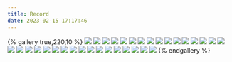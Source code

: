 ```yaml
---
title: Record
date: 2023-02-15 17:17:46
---
```

{% gallery true,220,10 %}
![](http://blog-img-joker.oss-cn-nanjing.aliyuncs.com/blogImg/2023/2/19/14/38831676788809658.jpeg)
![](http://blog-img-joker.oss-cn-nanjing.aliyuncs.com/blogImg/2023/2/19/14/6731676788811160.jpeg)
![](http://blog-img-joker.oss-cn-nanjing.aliyuncs.com/blogImg/2023/2/19/14/69891676788811352.jpeg)
![](http://blog-img-joker.oss-cn-nanjing.aliyuncs.com/blogImg/2023/2/19/14/56751676788811247.jpeg)
![](http://blog-img-joker.oss-cn-nanjing.aliyuncs.com/blogImg/2023/2/19/14/58901676788811152.jpeg)
![](http://blog-img-joker.oss-cn-nanjing.aliyuncs.com/blogImg/2023/2/19/14/89401676788810994.jpeg)
![](http://blog-img-joker.oss-cn-nanjing.aliyuncs.com/blogImg/2023/2/19/14/60091676788810772.jpeg)
![](http://blog-img-joker.oss-cn-nanjing.aliyuncs.com/blogImg/2023/2/19/14/95691676788810432.jpeg)
![](http://blog-img-joker.oss-cn-nanjing.aliyuncs.com/blogImg/2023/2/19/14/6701676788810993.jpeg)
![](http://blog-img-joker.oss-cn-nanjing.aliyuncs.com/blogImg/2023/2/19/14/85031676788810802.jpeg)
![](http://blog-img-joker.oss-cn-nanjing.aliyuncs.com/blogImg/2023/2/19/14/97381676788810101.jpeg)
![](http://blog-img-joker.oss-cn-nanjing.aliyuncs.com/blogImg/2023/2/19/14/18581676788810077.jpeg)
![](http://blog-img-joker.oss-cn-nanjing.aliyuncs.com/blogImg/2023/2/19/14/97071676788810256.jpeg)
![](http://blog-img-joker.oss-cn-nanjing.aliyuncs.com/blogImg/2023/2/19/14/83651676788810247.jpeg)
![](http://blog-img-joker.oss-cn-nanjing.aliyuncs.com/blogImg/2023/2/19/14/12501676788809647.jpeg)
![](http://blog-img-joker.oss-cn-nanjing.aliyuncs.com/blogImg/2023/2/19/14/40641676788809613.jpeg)
![](http://blog-img-joker.oss-cn-nanjing.aliyuncs.com/blogImg/2023/2/19/14/61071676788809636.jpeg)
![](http://blog-img-joker.oss-cn-nanjing.aliyuncs.com/blogImg/2023/2/19/14/61051676788809643.jpeg)
![](http://blog-img-joker.oss-cn-nanjing.aliyuncs.com/blogImg/2023/2/15/18/33741676458505242.jpeg)
![](http://blog-img-joker.oss-cn-nanjing.aliyuncs.com/blogImg/2023/2/19/14/83971676788809616.jpeg)
![](http://blog-img-joker.oss-cn-nanjing.aliyuncs.com/blogImg/2023/2/15/18/36261676458501355.jpeg)
![](http://blog-img-joker.oss-cn-nanjing.aliyuncs.com/blogImg/2023/2/15/18/56671676458496680.jpeg)
![](http://blog-img-joker.oss-cn-nanjing.aliyuncs.com/blogImg/2023/2/15/18/78241676458489864.jpeg)
![](https://blog-img-joker.oss-cn-nanjing.aliyuncs.com/blogImg/2023/3/8/%E5%BE%AE%E4%BF%A1%E5%9B%BE%E7%89%87_20230308113353.jpg)
![](https://blog-img-joker.oss-cn-nanjing.aliyuncs.com/blogImg/2023/3/8/%E5%BE%AE%E4%BF%A1%E5%9B%BE%E7%89%87_20230308113345.jpg)
![](https://blog-img-joker.oss-cn-nanjing.aliyuncs.com/blogImg/2023/3/23/%E5%BE%AE%E4%BF%A1%E5%9B%BE%E7%89%87_202303231542406.jpg)
![](https://blog-img-joker.oss-cn-nanjing.aliyuncs.com/blogImg/2023/3/23/%E5%BE%AE%E4%BF%A1%E5%9B%BE%E7%89%87_202303231542405.jpg)
![](https://blog-img-joker.oss-cn-nanjing.aliyuncs.com/blogImg/2023/3/23/%E5%BE%AE%E4%BF%A1%E5%9B%BE%E7%89%87_202303231542404.jpg)
![](https://blog-img-joker.oss-cn-nanjing.aliyuncs.com/blogImg/2023/3/23/%E5%BE%AE%E4%BF%A1%E5%9B%BE%E7%89%87_202303231542403.jpg)
![](https://blog-img-joker.oss-cn-nanjing.aliyuncs.com/blogImg/2023/3/23/%E5%BE%AE%E4%BF%A1%E5%9B%BE%E7%89%87_202303231542402.jpg)
![](https://blog-img-joker.oss-cn-nanjing.aliyuncs.com/blogImg/2023/3/23/%E5%BE%AE%E4%BF%A1%E5%9B%BE%E7%89%87_202303231542401.jpg)
![](https://blog-img-joker.oss-cn-nanjing.aliyuncs.com/blogImg/2023/3/23/%E5%BE%AE%E4%BF%A1%E5%9B%BE%E7%89%87_20230323154240.jpg)
![](https://blog-img-joker.oss-cn-nanjing.aliyuncs.com/blogImg/2023/3/23/%E5%BE%AE%E4%BF%A1%E5%9B%BE%E7%89%87_202303231542407.jpg)
{% endgallery %}

